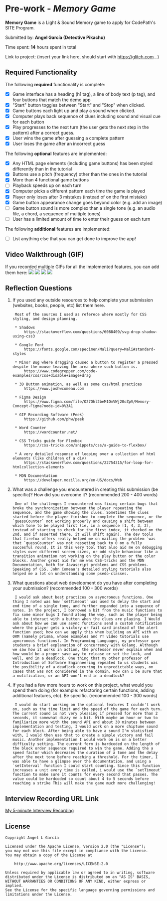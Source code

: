 # Pre-work - *Memory Game*

**Memory Game** is a Light & Sound Memory game to apply for CodePath's SITE Program. 

Submitted by: **Angel García (Detective Pikachu)**

Time spent: **14** hours spent in total

Link to project: (insert your link here, should start with https://glitch.com...)

## Required Functionality

The following **required** functionality is complete:

* [x] Game interface has a heading (h1 tag), a line of body text (p tag), and four buttons that match the demo app
* [x] "Start" button toggles between "Start" and "Stop" when clicked. 
* [x] Game buttons each light up and play a sound when clicked. 
* [x] Computer plays back sequence of clues including sound and visual cue for each button
* [x] Play progresses to the next turn (the user gets the next step in the pattern) after a correct guess. 
* [x] User wins the game after guessing a complete pattern
* [x] User loses the game after an incorrect guess

The following **optional** features are implemented:

* [x] Any HTML page elements (including game buttons) has been styled differently than in the tutorial
* [x] Buttons use a pitch (frequency) other than the ones in the tutorial
* [x] More than 4 functional game buttons
* [ ] Playback speeds up on each turn
* [x] Computer picks a different pattern each time the game is played
* [x] Player only loses after 3 mistakes (instead of on the first mistake)
* [x] Game button appearance change goes beyond color (e.g. add an image)
* [ ] Game button sound is more complex than a single tone (e.g. an audio file, a chord, a sequence of multiple tones)
* [ ] User has a limited amount of time to enter their guess on each turn

The following **additional** features are implemented:

- [ ] List anything else that you can get done to improve the app!

## Video Walkthrough (GIF)

If you recorded multiple GIFs for all the implemented features, you can add them here:
![](gif1-link-here)
![](gif2-link-here)
![](gif3-link-here)
![](gif4-link-here)

## Reflection Questions
1. If you used any outside resources to help complete your submission (websites, books, people, etc) list them here. 

        Most of the sources I used as referece where mostly for CSS styling, and design planning.

        * Shadows
            https://stackoverflow.com/questions/6088409/svg-drop-shadow-using-css3

        * Google Font
            https://fonts.google.com/specimen/Mali?query=Mali#standard-styles

        * Minor Bug where dragging caused a button to register a pressed despite the mouse leaving the area where such button is.
            https://www.codegrepper.com/code-examples/css/css+disable+image+drag

        * 3D Button animation, as well as some css/html practices
            https://www.joshwcomeau.com

        * Figma Design
            https://www.figma.com/file/O27Ohl2beM1OmVWj20oZpV/Memory-Concept-Figma?node-id=0%3A1

        * GIF Recording Software (Peek)
            https://github.com/phw/peek
        
        * Word Counter
            https://wordcounter.net/

        * CSS Tricks guide for Flexbox
            https://css-tricks.com/snippets/css/a-guide-to-flexbox/

        * A very detailed response of looping over a collection of html elements (like children of a div)
            https://stackoverflow.com/questions/22754315/for-loop-for-htmlcollection-elements

        * MDN Documentation
            https://developer.mozilla.org/en-US/docs/Web


2. What was a challenge you encountered in creating this submission (be specific)? How did you overcome it? (recommended 200 - 400 words) 

        One of the challenges I encountered was fixing certain bugs that broke the synchronization between the player repeating the sequence, and the game showing the clues. Sometimes the clues started before the player finished to complete the sequence, or the `guessCounter` not working properly and causing a shift between which tone to be played first (ie, in a sequence [1, 4, 3, 2], instead of starting to check for the first index, it checked on the 2nd, and if asserted there, it will shift again). The dev tools that firefox offers really helped me on nailing the problem `was that `guessCounter` was not resseting back to 0 on a fully succesful round. It is this very tool that also aid me on debugging styles over different screen sizes, or odd style behaviour like a transition animation not working on the play button or the color blocks. Another great aid for me was CSS-tricks and the MDN Documentation, both for Javascript problems and CSS problems. Speaking of CSS, John Comeau's detailed styling tutorials also helped me a lot on understanding some psedo-classes.


3. What questions about web development do you have after completing your submission? (recommended 100 - 300 words) 

        I would ask about best practices on asyncronous functions. One thing I noted was how `setTimeout` was used to delay the start and end time of a single tone, and further expanded into a sequence of notes. In the project, I borrowed a bit from the music functions to fix some minor bugs I found along the way, such as the player being able to interact with a button when the clues are playing. I Would ask about how we can use async functions send a custom notification where the player gets a victory or fail card instead of the alert function used; how can we apply this when building an API with an ORM (namely prisma, whose examples and YT video tutorials use ayncronous functions). In Programming Languages, my professor gave students a brief explanation of concurrency with Golang. Although we saw how it works in action, the professor never explain when and how would be a proper save way to release or set the lock, and well, end in a deadlock. One thing that my other professor of Introduction of Software Enginneering repeated to us students was the posibility of a deadlock occuring in unpredictable ways, on cases that was not considered in the domain. How can I be sure that a notification, or an API won't end in a deadlock?

4. If you had a few more hours to work on this project, what would you spend them doing (for example: refactoring certain functions, adding additional features, etc). Be specific. (recommended 100 - 300 words) 

        I would do start working on the optional features I couldn't work on, such as the time limit and the speed of the game for each turn. The current sound is not very pleasing if pressed for more than 2 seconds, it somewhat dizzy me a bit. With maybe an hour or two to familiarize more with the sound API and about 30 minutes between implementation and testing, I would work on a more chiptune sound for each block. After being able to have a sound I'm statisfied with, I would then use that to create a simple victory and fail music. Another implementation I would work on is on a better difficulty setting. The current form is hardcoded on the length of the block order sequence required to win the game. Adding the a speed factor which decreases the duration of a tone and the delay after the next tone before reaching a threshold. For the timer, I was able to have a glimpse over the documentation, and using a `setInterval` function I could start counting. Since this function increases a unit every time is called, i would use the `setTimeout` function to make sure it counts for every second that passes. The value could be hardcoded so count about 4 to 5 seconds before reaching a strike This will make the game much more challenging!



## Interview Recording URL Link

[My 5-minute Interview Recording](your-link-here)


## License

    Copyright Angel L García

    Licensed under the Apache License, Version 2.0 (the "License");
    you may not use this file except in compliance with the License.
    You may obtain a copy of the License at

        http://www.apache.org/licenses/LICENSE-2.0

    Unless required by applicable law or agreed to in writing, software
    distributed under the License is distributed on an "AS IS" BASIS,
    WITHOUT WARRANTIES OR CONDITIONS OF ANY KIND, either express or implied.
    See the License for the specific language governing permissions and
    limitations under the License.